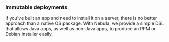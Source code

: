 ### Immutable deployments

If you've built an app and need to install it on a server, there is no better approach than a native OS package. With 
Nebula, we provide a simple DSL that allows Java apps, as well as non-Java apps, to produce an RPM or Debian installer 
easily.
